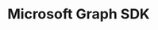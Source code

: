 ---
title: "Microsoft Graph SDK"
description: "Build high-quality, efficient, resilient applications that access Microsoft Graph."
image: "images/sdks-background-graph.webp"
externalLink: "https://docs.microsoft.com/graph/sdks/sdks-overview?WT.mc_id=m365-12936-cxa"
---